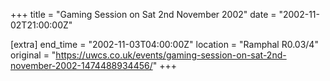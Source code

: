 +++
title = "Gaming Session on Sat 2nd November 2002"
date = "2002-11-02T21:00:00Z"

[extra]
end_time = "2002-11-03T04:00:00Z"
location = "Ramphal R0.03/4"
original = "https://uwcs.co.uk/events/gaming-session-on-sat-2nd-november-2002-1474488934456/"
+++



